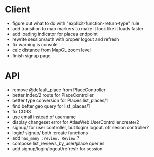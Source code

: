 # Client

- figure out what to do with "explicit-function-return-type" rule
- add transition to map markers to make it look like it loads faster
- add loading indicator for places endpoint
- rewrite session/auth with proper logout and refresh
- fix warning is console
- calc distance from MapGL zoom level
- finish signup page

# API

- remove @default_place from PlaceController
- better index/2 route for PlaceController
- better type conversion for Places.list_places/1
- find better geo query for list_places/1
- fix CORS
- use email instead of username
- display changeset error for AtlasWeb.UserController.create/2
- signup/ for user controller, but login/ logout. ofr sesion controller?
- login/ signup/ both :create functions
- add `has_many :review, Review` ?
- compose list_reviews_by_user/place queries
- add signup/login/logout/refresh for session
